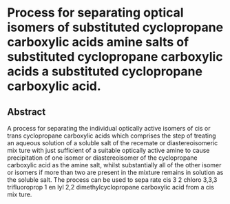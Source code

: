 # Process for separating optical isomers of substituted cyclopropane carboxylic acids amine salts of substituted cyclopropane carboxylic acids a substituted cyclopropane carboxylic acid.

## Abstract
A process for separating the individual optically active isomers of cis or trans cyclopropane carboxylic acids which comprises the step of treating an aqueous solution of a soluble salt of the recemate or diastereoisomeric mix ture with just sufficient of a suitable optically active amine to cause precipitation of one isomer or diastereoisomer of the cyclopropane carboxylic acid as the amine salt, whilst substantially all of the other isomer or isomers if more than two are present in the mixture remains in solution as the soluble salt. The process can be used to sepa rate cis 3 2 chloro 3,3,3 trifluoroprop 1 en lyl 2,2 dimethylcyclopropane carboxylic acid from a cis mix ture.